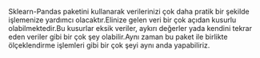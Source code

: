 Sklearn-Pandas paketini kullanarak verilerinizi çok daha pratik bir şekilde işlemenize yardımcı olacaktır.Elinize gelen veri bir çok açıdan kusurlu olabilmektedir.Bu kusurlar eksik veriler, aykırı değerler yada kendini tekrar eden veriler gibi bir çok şey olabilir.Aynı zaman bu paket ile birlikte ölçeklendirme işlemleri gibi bir çok şeyi aynı anda yapabiliriz.
